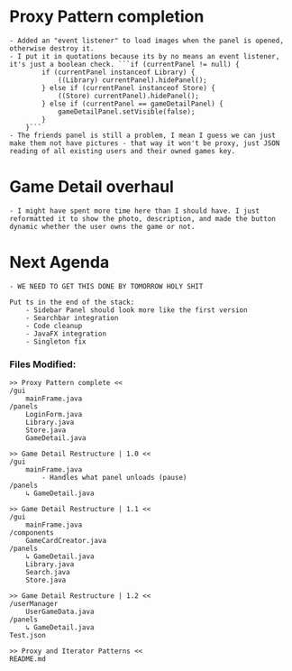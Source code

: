 # Proxy Pattern completion
    - Added an "event listener" to load images when the panel is opened, otherwise destroy it.
    - I put it in quotations because its by no means an event listener, it's just a boolean check. ```if (currentPanel != null) {
            if (currentPanel instanceof Library) {
                ((Library) currentPanel).hidePanel();
            } else if (currentPanel instanceof Store) {
                ((Store) currentPanel).hidePanel();
            } else if (currentPanel == gameDetailPanel) {
                gameDetailPanel.setVisible(false);
            }
        }```
    - The friends panel is still a problem, I mean I guess we can just make them not have pictures - that way it won't be proxy, just JSON reading of all existing users and their owned games key.

# Game Detail overhaul
    - I might have spent more time here than I should have. I just reformatted it to show the photo, description, and made the button dynamic whether the user owns the game or not.

# Next Agenda
    - WE NEED TO GET THIS DONE BY TOMORROW HOLY SHIT

    Put ts in the end of the stack:
        - Sidebar Panel should look more like the first version
        - Searchbar integration
        - Code cleanup
        - JavaFX integration
        - Singleton fix


### Files Modified:
    >> Proxy Pattern complete <<
    /gui
        mainFrame.java
    /panels
        LoginForm.java
        Library.java
        Store.java
        GameDetail.java

    >> Game Detail Restructure | 1.0 <<
    /gui
        mainFrame.java
            - Handles what panel unloads (pause)
    /panels
        ↳ GameDetail.java
    
    >> Game Detail Restructure | 1.1 <<
    /gui
        mainFrame.java
    /components
        GameCardCreator.java
    /panels
        ↳ GameDetail.java
        Library.java
        Search.java
        Store.java

    >> Game Detail Restructure | 1.2 <<
    /userManager
        UserGameData.java
    /panels
        ↳ GameDetail.java
    Test.json

    >> Proxy and Iterator Patterns <<
    README.md
